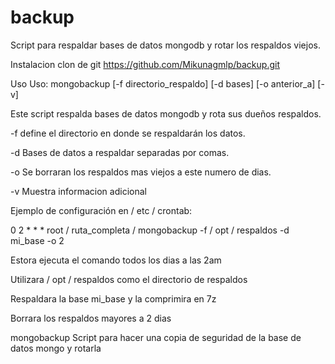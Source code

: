 # backup
Script para respaldar bases de datos mongodb y rotar los respaldos viejos.

Instalacion
clon de git https://github.com/Mikunagmlp/backup.git

Uso
Uso: mongobackup [-f directorio_respaldo] [-d bases] [-o anterior_a] [-v]

Este script respalda bases de datos mongodb y rota sus dueños respaldos.

-f define el directorio en donde se respaldarán los datos.

-d Bases de datos a respaldar separadas por comas.

-o Se borraran los respaldos mas viejos a este numero de dias.

-v Muestra informacion adicional

Ejemplo de configuración en / etc / crontab:

0 2 * * * root / ruta_completa / mongobackup -f / opt / respaldos -d mi_base -o 2

Estora ejecuta el comando todos los dias a las 2am

Utilizara / opt / respaldos como el directorio de respaldos

Respaldara la base mi_base y la comprimira en 7z

Borrara los respaldos mayores a 2 dias

mongobackup
Script para hacer una copia de seguridad de la base de datos mongo y rotarla

